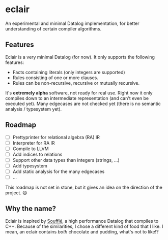 # eclair

An experimental and minimal Datalog implementation, for better understanding of
certain compiler algorithms.

## Features

Eclair is a very minimal Datalog (for now). It only supports the following features:

- Facts containing literals (only integers are supported)
- Rules consisting of one or more clauses.
- Rules can be non-recursive, recursive or mutually recursive.

It's **extremely alpha** software, not ready for real use. Right now it only
compiles down to an intermediate representation (and can't even be executed yet).
Many edgecases are not checked yet (there is no semantic analysis / typesystem
yet).

## Roadmap

- [ ] Prettyprinter for relational algebra (RA) IR
- [ ] Interpreter for RA IR
- [ ] Compile to LLVM
- [ ] Add indices to relations
- [ ] Support other data types than integers (strings, ...)
- [ ] Add typesystem
- [ ] Add static analysis for the many edgecases
- [ ] ...

This roadmap is not set in stone, but it gives an idea on the direction of the
project. :smile:

## Why the name?

Eclair is inspired by [Soufflé](https://souffle-lang.github.io/), a high
performance Datalog that compiles to C++. Because of the similarities, I chose a
different kind of food that I like. I mean, an eclair contains *both* chocolate and
pudding, what's not to like!?

